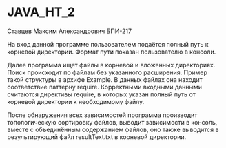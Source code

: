 # JAVA_HT_2

Ставцев Максим Александрович БПИ-217


На вход данной программе пользователем подаётся полный путь к корневой директории.
Формат пути показан пользователю в консоли.

Далее программа ищет файлы в корневой и вложенных директориях. Поиск происходит по файлам без указанного расширения. Пример такой структуры в архифе Example.
В данных файлах она находит соответствие паттерну require. 
Корректными входными данными считаются директивы require, в которых указан полный путь от корневой директории к необходимому файлу.

После обнаружения всех зависимостей программа производит топологическую сортировку файлов, выводит зависимости в консоль, вместе с объединённым
содержанием файлов, оно также выводится в результирующий файл resultText.txt в корневой директории.
